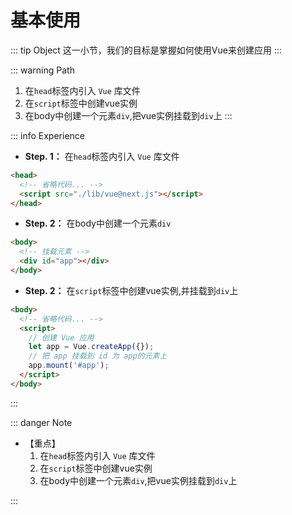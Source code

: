 # 基本使用

::: tip Object
这一小节，我们的目标是掌握如何使用Vue来创建应用
:::

::: warning Path

1. 在`head`标签内引入 `Vue` 库文件
2. 在`script`标签中创建vue实例
3. 在body中创建一个元素`div`,把vue实例挂载到`div`上
:::

::: info Experience

* **Step. 1：** 在`head`标签内引入 `Vue` 库文件

```html
<head>
  <!-- 省略代码... -->
  <script src="./lib/vue@next.js"></script>
</head>
```

* **Step. 2：** 在body中创建一个元素`div`

```html
<body>
  <!-- 挂载元素 -->
  <div id="app"></div> 
</body>
```

* **Step. 2：** 在`script`标签中创建vue实例,并挂载到`div`上

```html
<body>
  <!-- 省略代码... -->
  <script>
    // 创建 Vue 应用
    let app = Vue.createApp({});
    // 把 app 挂载到 id 为 app的元素上
    app.mount('#app');
  </script>
</body>
```

:::

::: danger Note

* 【重点】
  1. 在`head`标签内引入 `Vue` 库文件
  2. 在`script`标签中创建vue实例
  3. 在body中创建一个元素`div`,把vue实例挂载到`div`上

:::
